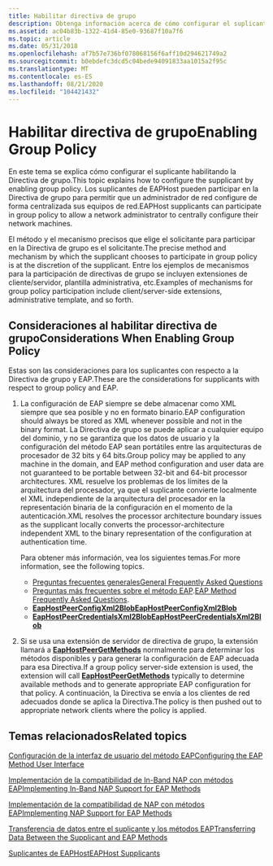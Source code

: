 ```yaml
---
title: Habilitar directiva de grupo
description: Obtenga información acerca de cómo configurar el suplicante habilitando la Directiva de grupo. Vea Consideraciones para suplicantes y ver recursos adicionales disponibles.
ms.assetid: ac04b83b-1322-41d4-85e0-93687f10a7f6
ms.topic: article
ms.date: 05/31/2018
ms.openlocfilehash: af7b57e736bf078068156f6aff10d294621749a2
ms.sourcegitcommit: b0ebdefc3dcd5c04bede94091833aa1015a2f95c
ms.translationtype: MT
ms.contentlocale: es-ES
ms.lasthandoff: 08/21/2020
ms.locfileid: "104421432"
---
```

# <a name="enabling-group-policy"></a><span data-ttu-id="d1214-104">Habilitar directiva de grupo</span><span class="sxs-lookup"><span data-stu-id="d1214-104">Enabling Group Policy</span></span>

<span data-ttu-id="d1214-105">En este tema se explica cómo configurar el suplicante habilitando la Directiva de grupo.</span><span class="sxs-lookup"><span data-stu-id="d1214-105">This topic explains how to configure the supplicant by enabling group policy.</span></span> <span data-ttu-id="d1214-106">Los suplicantes de EAPHost pueden participar en la Directiva de grupo para permitir que un administrador de red configure de forma centralizada sus equipos de red.</span><span class="sxs-lookup"><span data-stu-id="d1214-106">EAPHost supplicants can participate in group policy to allow a network administrator to centrally configure their network machines.</span></span>

<span data-ttu-id="d1214-107">El método y el mecanismo precisos que elige el solicitante para participar en la Directiva de grupo es el solicitante.</span><span class="sxs-lookup"><span data-stu-id="d1214-107">The precise method and mechanism by which the supplicant chooses to participate in group policy is at the discretion of the supplicant.</span></span> <span data-ttu-id="d1214-108">Entre los ejemplos de mecanismos para la participación de directivas de grupo se incluyen extensiones de cliente/servidor, plantilla administrativa, etc.</span><span class="sxs-lookup"><span data-stu-id="d1214-108">Examples of mechanisms for group policy participation include client/server-side extensions, administrative template, and so forth.</span></span>

## <a name="considerations-when-enabling-group-policy"></a><span data-ttu-id="d1214-109">Consideraciones al habilitar directiva de grupo</span><span class="sxs-lookup"><span data-stu-id="d1214-109">Considerations When Enabling Group Policy</span></span>

<span data-ttu-id="d1214-110">Estas son las consideraciones para los suplicantes con respecto a la Directiva de grupo y EAP.</span><span class="sxs-lookup"><span data-stu-id="d1214-110">These are the considerations for supplicants with respect to group policy and EAP.</span></span>

1.  <span data-ttu-id="d1214-111">La configuración de EAP siempre se debe almacenar como XML siempre que sea posible y no en formato binario.</span><span class="sxs-lookup"><span data-stu-id="d1214-111">EAP configuration should always be stored as XML whenever possible and not in the binary format.</span></span> <span data-ttu-id="d1214-112">La Directiva de grupo se puede aplicar a cualquier equipo del dominio, y no se garantiza que los datos de usuario y la configuración del método EAP sean portátiles entre las arquitecturas de procesador de 32 bits y 64 bits.</span><span class="sxs-lookup"><span data-stu-id="d1214-112">Group policy may be applied to any machine in the domain, and EAP method configuration and user data are not guaranteed to be portable between 32-bit and 64-bit processor architectures.</span></span> <span data-ttu-id="d1214-113">XML resuelve los problemas de los límites de la arquitectura del procesador, ya que el suplicante convierte localmente el XML independiente de la arquitectura del procesador en la representación binaria de la configuración en el momento de la autenticación.</span><span class="sxs-lookup"><span data-stu-id="d1214-113">XML resolves the processor architecture boundary issues as the supplicant locally converts the processor-architecture independent XML to the binary representation of the configuration at authentication time.</span></span>

    <span data-ttu-id="d1214-114">Para obtener más información, vea los siguientes temas.</span><span class="sxs-lookup"><span data-stu-id="d1214-114">For more information, see the following topics.</span></span>

    -   [<span data-ttu-id="d1214-115">Preguntas frecuentes generales</span><span class="sxs-lookup"><span data-stu-id="d1214-115">General Frequently Asked Questions</span></span>](general-frequently-asked-questions.md)
    -   <span data-ttu-id="d1214-116">[Preguntas más frecuentes sobre el método EAP](eap-method-frequently-asked-questions.md).</span><span class="sxs-lookup"><span data-stu-id="d1214-116">[EAP Method Frequently Asked Questions](eap-method-frequently-asked-questions.md).</span></span>
    -   [<span data-ttu-id="d1214-117">**EapHostPeerConfigXml2Blob**</span><span class="sxs-lookup"><span data-stu-id="d1214-117">**EapHostPeerConfigXml2Blob**</span></span>](/previous-versions/windows/desktop/api/eaphostpeerconfigapis/nf-eaphostpeerconfigapis-eaphostpeerconfigxml2blob)
    -   [<span data-ttu-id="d1214-118">**EapHostPeerCredentialsXml2Blob**</span><span class="sxs-lookup"><span data-stu-id="d1214-118">**EapHostPeerCredentialsXml2Blob**</span></span>](/previous-versions/windows/desktop/api/eaphostpeerconfigapis/nf-eaphostpeerconfigapis-eaphostpeercredentialsxml2blob)

2.  <span data-ttu-id="d1214-119">Si se usa una extensión de servidor de directiva de grupo, la extensión llamará a [**EapHostPeerGetMethods**](/previous-versions/windows/desktop/api/eaphostpeerconfigapis/nf-eaphostpeerconfigapis-eaphostpeergetmethods) normalmente para determinar los métodos disponibles y para generar la configuración de EAP adecuada para esa Directiva.</span><span class="sxs-lookup"><span data-stu-id="d1214-119">If a group policy server-side extension is used, the extension will call [**EapHostPeerGetMethods**](/previous-versions/windows/desktop/api/eaphostpeerconfigapis/nf-eaphostpeerconfigapis-eaphostpeergetmethods) typically to determine available methods and to generate appropriate EAP configuration for that policy.</span></span> <span data-ttu-id="d1214-120">A continuación, la Directiva se envía a los clientes de red adecuados donde se aplica la Directiva.</span><span class="sxs-lookup"><span data-stu-id="d1214-120">The policy is then pushed out to appropriate network clients where the policy is applied.</span></span>

## <a name="related-topics"></a><span data-ttu-id="d1214-121">Temas relacionados</span><span class="sxs-lookup"><span data-stu-id="d1214-121">Related topics</span></span>

<dl> <dt>

[<span data-ttu-id="d1214-122">Configuración de la interfaz de usuario del método EAP</span><span class="sxs-lookup"><span data-stu-id="d1214-122">Configuring the EAP Method User Interface</span></span>](configuring-the-eap-method-user-interface.md)
</dt> <dt>

[<span data-ttu-id="d1214-123">Implementación de la compatibilidad de In-Band NAP con métodos EAP</span><span class="sxs-lookup"><span data-stu-id="d1214-123">Implementing In-Band NAP Support for EAP Methods</span></span>](enabling-in-band-nap-support.md)
</dt> <dt>

[<span data-ttu-id="d1214-124">Implementación de la compatibilidad de NAP con métodos EAP</span><span class="sxs-lookup"><span data-stu-id="d1214-124">Implementing NAP Support for EAP Methods</span></span>](implementing-nap-for-eap-methods.md)
</dt> <dt>

[<span data-ttu-id="d1214-125">Transferencia de datos entre el suplicante y los métodos EAP</span><span class="sxs-lookup"><span data-stu-id="d1214-125">Transferring Data Between the Supplicant and EAP Methods</span></span>](transferring-data-between-the-supplicant-and-eap-methods.md)
</dt> <dt>

[<span data-ttu-id="d1214-126">Suplicantes de EAPHost</span><span class="sxs-lookup"><span data-stu-id="d1214-126">EAPHost Supplicants</span></span>](eaphost-supplicants.md)
</dt> </dl>

 

 




